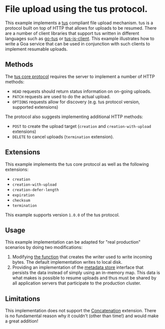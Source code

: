 # File upload using the tus protocol.

This example implements a [tus](https://tus.io) compliant file upload mechanism.
tus is a protocol built on top of HTTP that allows for uploads to be resumed.
There are a number of client libraries that support tus written in different
languages such as [go-tus](https://github.com/eventials/go-tus) or
[tus-js-client](https://github.com/tus/tus-js-client). This example illustrates
how to write a Goa service that can be used in conjunction with such clients to
implement resumable uploads.

## Methods

The [tus core protocol](https://tus.io/protocols/resumable-upload.html#requests)
requires the server to implement a number of HTTP methods:

* `HEAD` requests should return status information on on-going uploads.
* `PATCH` requests are used to do the actual upload.
* `OPTIONS` requests allow for discovery (e.g. tus protocol version, supported
  extensions)

The protocol also suggests implementing additional HTTP methods:

* `POST` to create the upload target (`creation` and `creation-with-upload`
  extensions)
* `DELETE` to cancel uploads (`termination` extension).

## Extensions

This example implements the tus core protocol as well as the following
extensions:

* `creation`
* `creation-with-upload`
* `creation-defer-length`
* `expiration`
* `checksum`
* `termination`

This example supports version `1.0.0` of the tus protocol.

## Usage

This example implementation can be adapted for "real production" scenarios by
doing two modifications:
1. Modifying [the function](https://github.com/goadesign/examples/blob/master/tus/cmd/upload/main.go#L71-L77)
   that creates the writer used to write incoming bytes. The default implementation writes to local disk.
2. Providing an implementation of the [metadata store](https://github.com/goadesign/examples/blob/master/tus/persist/store.go)
   interface that persists the data instead of simply using an in-memory map.
   This data is what makes is possible to resume uploads and thus must be shared
   by all application servers that participate to the production cluster.

## Limitations

This implementation does not support the [Concatenation](https://tus.io/protocols/resumable-upload.html#concatenation)
extension. There is no fundamental reason why it couldn't (other than time!)
and would make a great addition!
